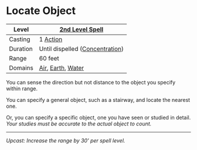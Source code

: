 # Locate Object

| Level    | [2nd Level Spell](2nd%20Level%20Spells.md)                                                                            |
| -------- | --------------------------------------------------------------------------------------------------------------------- |
| Casting  | 1 [Action](../../../../Game%20Procedures/Core%20Procedures/Action.md)                                                 |
| Duration | Until dispelled ([Concentration](../../Concentration.md))                                                             |
| Range    | 60 feet                                                                                                               |
| Domains  | [Air](../../Spell%20Domains/Air.md), [Earth](../../Spell%20Domains/Earth.md), [Water](../../Spell%20Domains/Water.md) |

You can sense the direction but not distance to the object you specify within range.

You can specify a general object, such as a stairway, and locate the nearest one.

Or, you can specify a specific object, one you have seen or studied in detail.
*Your studies must be accurate to the actual object to count.*

---
*Upcast: Increase the range by 30' per spell level.*
